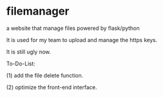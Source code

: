# filemanager
a website that manage files powered by flask/python

It is used for my team to upload and manage the https keys.

It is still ugly now.


To-Do-List:

(1) add the file delete function.

(2) optimize the front-end interface.
